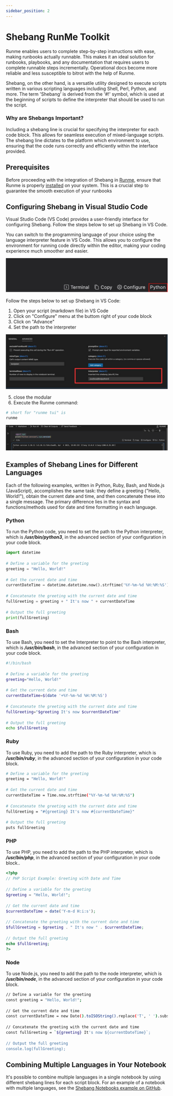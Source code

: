 ```yaml
---
sidebar_position: 2
---
```


# Shebang RunMe Toolkit

Runme enables users to complete step-by-step instructions with ease, making runbooks actually runnable. This makes it an ideal solution for runbooks, playbooks, and any documentation that requires users to complete runnable steps incrementally. Operational docs become more reliable and less susceptible to bitrot with the help of Runme.

Shebang, on the other hand, is a versatile utility designed to execute scripts written in various scripting languages including Shell, Perl, Python, and more. The term 'Shebang' is derived from the '#!' symbol, which is used at the beginning of scripts to define the interpreter that should be used to run the script.

### Why are Shebangs Important?

Including a shebang line is crucial for specifying the interpreter for each code block. This allows for seamless execution of mixed-language scripts. The shebang line dictates to the platform which environment to use, ensuring that the code runs correctly and efficiently within the interface provided.

## Prerequisites

Before proceeding with the integration of Shebang in [Runme](/install#runme-cli), ensure that Runme is properly [installed](/install#runme-cli) on your system. This is a crucial step to guarantee the smooth execution of your runbooks

## Configuring Shebang in Visual Studio Code

Visual Studio Code (VS Code) provides a user-friendly interface for configuring Shebang. Follow the steps below to set up Shebang in VS Code.

You can switch to the programming language of your choice using the language interpreter feature in VS Code. This allows you to configure the environment for running code directly within the editor, making your coding experience much smoother and easier.

![shebang-language-mood](../../static/img/shebang-language-mood.png)

Follow the steps below to set up Shebang in VS Code:

1. Open your script (markdown file) in VS Code
2. Click on "Configure" menu at the buttom right of your code block
3. Click on "Advance"
4. Set the path to the interpreter

![shebang-interpreter](../../static/img/shebang-interpreters.png)

5. close the modular
6. Execute the Runme command:

```sh
# short for "runme tui" is 
runme
```

![shebang-output](../../static/img/shebang-outputt.png)

## Examples of Shebang Lines for Different Languages

Each of the following examples, written in Python, Ruby, Bash, and Node.js (JavaScript), accomplishes the same task: they define a greeting ("Hello, World!"), obtain the current date and time, and then concatenate these into a single message. The primary difference lies in the syntax and functions/methods used for date and time formatting in each language.

### Python

To run the Python code, you need to set the path to the Python interpreter, which is ***/usr/bin/python3***, in the advanced section of your configuration in your code block.

```python
import datetime

# Define a variable for the greeting
greeting = "Hello, World!"

# Get the current date and time
currentDateTime = datetime.datetime.now().strftime('%Y-%m-%d %H:%M:%S')

# Concatenate the greeting with the current date and time
fullGreeting = greeting + " It's now " + currentDateTime

# Output the full greeting
print(fullGreeting)
```

### Bash

To use Bash, you need to set the Interpreter to point to the Bash interpreter, which is ***/usr/bin/bash***, in the advanced section of your configuration in your code block.

```sh
#!/bin/bash

# Define a variable for the greeting
greeting="Hello, World!"

# Get the current date and time
currentDateTime=$(date '+%Y-%m-%d %H:%M:%S')

# Concatenate the greeting with the current date and time
fullGreeting="$greeting It's now $currentDateTime"

# Output the full greeting
echo $fullGreeting
```

### Ruby

To use Ruby, you need to add the path to the Ruby interpreter, which is ***/usr/bin/ruby***, in the advanced section of your configuration in your code block.

```sh
# Define a variable for the greeting
greeting = "Hello, World!"

# Get the current date and time
currentDateTime = Time.now.strftime("%Y-%m-%d %H:%M:%S")

# Concatenate the greeting with the current date and time
fullGreeting = "#{greeting} It's now #{currentDateTime}"

# Output the full greeting
puts fullGreeting
```

### PHP

To use PHP, you need to add the path to the PHP interpreter, which is ***/usr/bin/php***, in the advanced section of your configuration in your code block..

```php { interpreter=/opt/homebrew/bin/php }
<?php
// PHP Script Example: Greeting with Date and Time

// Define a variable for the greeting
$greeting = "Hello, World!";

// Get the current date and time
$currentDateTime = date('Y-m-d H:i:s');

// Concatenate the greeting with the current date and time
$fullGreeting = $greeting . " It's now " . $currentDateTime;

// Output the full greeting
echo $fullGreeting;
?>
```

### Node

To use Node.js, you need to add the path to the node interpreter, which is ***/usr/bin/node***, in the advanced section of your configuration in your code block.

```sh
// Define a variable for the greeting
const greeting = "Hello, World!";

// Get the current date and time
const currentDateTime = new Date().toISOString().replace('T', ' ').substring(0, 19);

// Concatenate the greeting with the current date and time
const fullGreeting = `${greeting} It's now ${currentDateTime}`;

// Output the full greeting
console.log(fullGreeting);
```

## Combining Multiple Languages in Your Notebook

It's possible to combine multiple languages in a single notebook by using different shebang lines for each script block. For an example of a notebook with multiple languages, see the [Shebang Notebooks example on GitHub](https://github.com/stateful/Shebang-Notebooks/blob/main/shebang-example.md).

